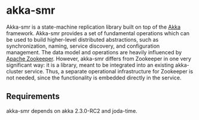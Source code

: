 akka-smr
========

Akka-smr is a state-machine replication library built on top of the [Akka](http://akka.io) framework.
Akka-smr provides a set of fundamental operations which can be used to build higher-level distributed
abstractions, such as synchronization, naming, service discovery, and configuration management.  The
data model and operations are heavily influenced by [Apache Zookeeper](http://zookeeper.apache.org).
However, akka-smr differs from Zookeeper in one very significant way: it is a library, meant to be
integrated into an existing akka-cluster service.  Thus, a separate operational infrastructure for
Zookeeper is not needed, since the functionality is embedded directly in the service.

Requirements
------------

akka-smr depends on akka 2.3.0-RC2 and joda-time.
